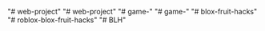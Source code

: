 "# web-project" 
"# web-project" 
"# game-" 
"# game-" 
"# blox-fruit-hacks" 
"# roblox-blox-fruit-hacks" 
"# BLH" 
